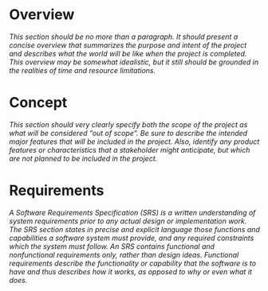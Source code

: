 # Overview
_This section should be no more than a paragraph. It should present a concise overview that summarizes the purpose and intent of the project and describes what the world will be like when the project is completed. This overview may be somewhat idealistic, but it still should be grounded in the realities of time and resource limitations._

# Concept
_This section should very clearly specify both the scope of the project as what will be considered “out of scope”. Be sure to describe the intended major features that will be included in the project. Also, identify any product features or characteristics that a stakeholder might anticipate, but which are not planned to be included in the project._

# Requirements
_A Software Requirements Specification (SRS) is a written understanding of system requirements prior to any actual design or implementation work. The SRS section states in precise and explicit language those functions and capabilities a software system must provide, and any required constraints which the system must follow. An SRS contains functional and nonfunctional requirements only, rather than design ideas. Functional requirements describe the functionality or capability that the software is to have and thus describes how it works, as opposed to why or even what it does._
